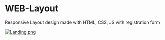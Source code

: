 
# WEB-Layout


Responsive Layout design made with HTML, CSS, JS with registration form

[![Landing.png](https://i.postimg.cc/wT0GkkDJ/Landing.png)](https://postimg.cc/PPvyXY3r)
